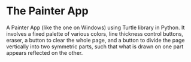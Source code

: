 # The Painter App
A Painter App (like the one on Windows) using Turtle library in Python. It involves a fixed palette of various colors, line thickness control buttons, eraser, a button to clear the whole page, and a button to divide the page vertically into two symmetric parts, such that what is drawn on one part appears reflected on the other.
